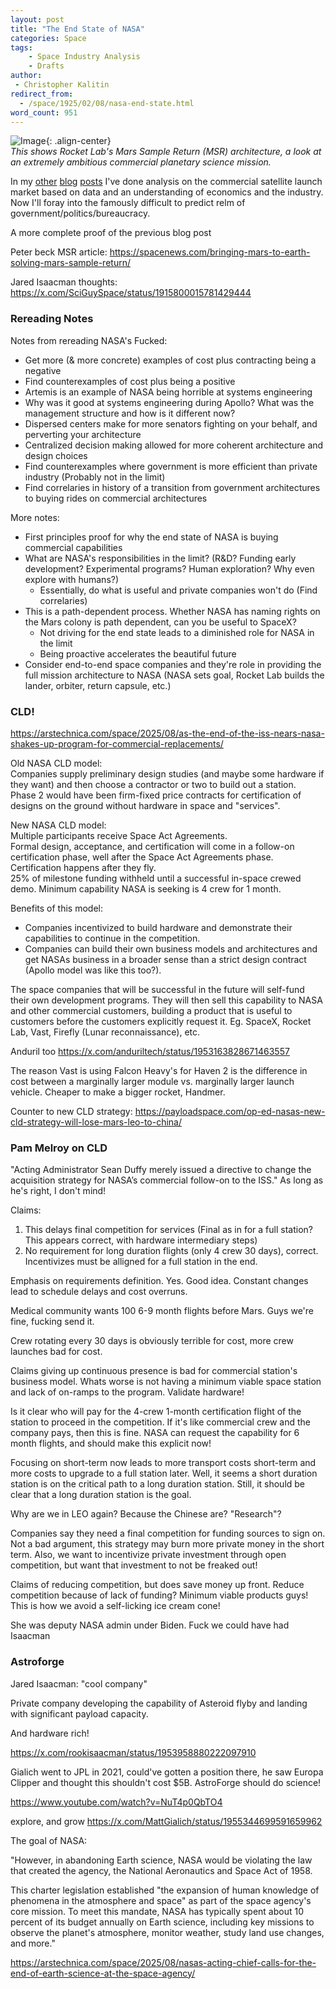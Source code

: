 ```yaml
---
layout: post
title: "The End State of NASA"
categories: Space
tags:
    - Space Industry Analysis
    - Drafts
author:
 - Christopher Kalitin
redirect_from:
  - /space/1925/02/08/nasa-end-state.html
word_count: 951
---
```

<head>
    <meta property="og:image" content="{{site.url}}/assets/images/nasa-end-state/msr.jpg">
</head>

![Image]({{site.url}}/assets/images/nasa-end-state/msr.jpg){: .align-center}  
<i>This shows Rocket Lab's Mars Sample Return (MSR) architecture, a look at an extremely ambitious commercial planetary science mission.</i>

In my <a href="https://ckalitin.github.io/space/2024/08/12/extrapolating-demand-firefly.html">other</a> <a href="https://ckalitin.github.io/space/2024/07/04/small-sat-constellations.html">blog</a> <a href="https://ckalitin.github.io/technology/2024/01/07/analysing-neutron-competitively.html">posts</a> I've done analysis on the commercial satellite launch market based on data and an understanding of economics and the industry. Now I'll foray into the famously difficult to predict relm of government/politics/bureaucracy.

A more complete proof of the previous blog post

Peter beck MSR article:
https://spacenews.com/bringing-mars-to-earth-solving-mars-sample-return/

Jared Isaacman thoughts: https://x.com/SciGuySpace/status/1915800015781429444

### Rereading Notes

Notes from rereading NASA's Fucked:
- Get more (& more concrete) examples of cost plus contracting being a negative
- Find counterexamples of cost plus being a positive
- Artemis is an example of NASA being horrible at systems engineering
- Why was it good at systems engineering during Apollo? What was the management structure and how is it different now?
- Dispersed centers make for more senators fighting on your behalf, and perverting your architecture
- Centralized decision making allowed for more coherent architecture and design choices
- Find counterexamples where government is more efficient than private industry (Probably not in the limit)
- Find correlaries in history of a transition from government architectures to buying rides on commercial architectures

More notes:
- First principles proof for why the end state of NASA is buying commercial capabilities
- What are NASA's responsibilities in the limit? (R&D? Funding early development? Experimental programs? Human exploration? Why even explore with humans?)
    - Essentially, do what is useful and private companies won't do (Find correlaries)
- This is a path-dependent process. Whether NASA has naming rights on the Mars colony is path dependent, can you be useful to SpaceX?
    - Not driving for the end state leads to a diminished role for NASA in the limit
    - Being proactive accelerates the beautiful future
- Consider end-to-end space companies and they're role in providing the full mission architecture to NASA (NASA sets goal, Rocket Lab builds the lander, orbiter, return capsule, etc.)

### CLD!

https://arstechnica.com/space/2025/08/as-the-end-of-the-iss-nears-nasa-shakes-up-program-for-commercial-replacements/

Old NASA CLD model:  
Companies supply preliminary design studies (and maybe some hardware if they want) and then choose a contractor or two to build out a station.  
Phase 2 would have been firm-fixed price contracts for certification of designs on the ground without hardware in space and "services".  

New NASA CLD model:  
Multiple participants receive Space Act Agreements.  
Formal design, acceptance, and certification will come in a follow-on certification phase, well after the Space Act Agreements phase.  
Certification happens after they fly.  
25% of milestone funding withheld until a successful in-space crewed demo.
Minimum capability NASA is seeking is 4 crew for 1 month.

Benefits of this model:
 - Companies incentivized to build hardware and demonstrate their capabilities to continue in the competition.
 - Companies can build their own business models and architectures and get NASAs business in a broader sense than a strict design contract (Apollo model was like this too?).

The space companies that will be successful in the future will self-fund their own development programs. They will then sell this capability to NASA and other commercial customers, building a product that is useful to customers before the customers explicitly request it. Eg. SpaceX, Rocket Lab, Vast, Firefly (Lunar reconnaissance), etc.

Anduril too https://x.com/anduriltech/status/1953163828671463557

The reason Vast is using Falcon Heavy's for Haven 2 is the difference in cost between a marginally larger module vs. marginally larger launch vehicle. Cheaper to make a bigger rocket, Handmer.

Counter to new CLD strategy:
https://payloadspace.com/op-ed-nasas-new-cld-strategy-will-lose-mars-leo-to-china/

### Pam Melroy on CLD

"Acting Administrator Sean Duffy merely issued a directive to change the acquisition strategy for NASA’s commercial follow-on to the ISS."
As long as he's right, I don't mind!

Claims:
1. This delays final competition for services (Final as in for a full station? This appears correct, with hardware intermediary steps)
2. No requirement for long duration flights (only 4 crew 30 days), correct. Incentivizes must be alligned for a full station in the end.

Emphasis on requirements definition. Yes. Good idea. Constant changes lead to schedule delays and cost overruns.

Medical community wants 100 6-9 month flights before Mars. Guys we're fine, fucking send it.

Crew rotating every 30 days is obviously terrible for cost, more crew launches bad for cost.

Claims giving up continuous presence is bad for commercial station's business model.
Whats worse is not having a minimum viable space station and lack of on-ramps to the program. Validate hardware!

Is it clear who will pay for the 4-crew 1-month certification flight of the station to proceed in the competition.
If it's like commercial crew and the company pays, then this is fine. NASA can request the capability for 6 month flights, and should make this explicit now!

Focusing on short-term now leads to more transport costs short-term and more costs to upgrade to a full station later. Well, it seems a short duration station is on the critical path to a long duration station. Still, it should be clear that a long duration station is the goal.

Why are we in LEO again? Because the Chinese are? "Research"?

Companies say they need a final competition for funding sources to sign on. Not a bad argument, this strategy may burn more private money in the short term. Also, we want to incentivize private investment through open competition, but want that investment to not be freaked out!

Claims of reducing competition, but does save money up front. Reduce competition because of lack of funding? Minimum viable products guys! This is how we avoid a self-licking ice cream cone!

She was deputy NASA admin under Biden. Fuck we could have had Isaacman

### Astroforge

Jared Isaacman: "cool company"

Private company developing the capability of Asteroid flyby and landing with significant payload capacity.

And hardware rich!

https://x.com/rookisaacman/status/1953958880222097910

Gialich went to JPL in 2021, could've gotten a position there, he saw Europa Clipper and thought this shouldn't cost $5B. AstroForge should do science!

https://www.youtube.com/watch?v=NuT4p0QbTO4

explore, and grow
https://x.com/MattGialich/status/1955344699591659962


The goal of NASA:

"However, in abandoning Earth science, NASA would be violating the law that created the agency, the National Aeronautics and Space Act of 1958.

This charter legislation established "the expansion of human knowledge of phenomena in the atmosphere and space" as part of the space agency's core mission. To meet this mandate, NASA has typically spent about 10 percent of its budget annually on Earth science, including key missions to observe the planet's atmosphere, monitor weather, study land use changes, and more."

https://arstechnica.com/space/2025/08/nasas-acting-chief-calls-for-the-end-of-earth-science-at-the-space-agency/
